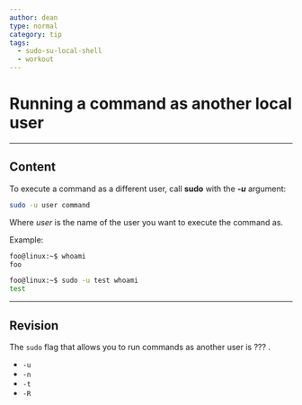 ```yaml
---
author: dean
type: normal
category: tip
tags:
  - sudo-su-local-shell
  - workout
---
```


# Running a command as another local user


---

## Content

To execute a command as a different user, call **sudo** with the ***-u*** argument:

```bash
sudo -u user command
```

Where *user* is the name of the user you want to execute the command as.

Example:

```bash
foo@linux:~$ whoami
foo

foo@linux:~$ sudo -u test whoami
test
```


---

## Revision

The `sudo` flag that allows you to run commands as another user is ??? .

* `-u`
* `-n`
* `-t`
* `-R`
